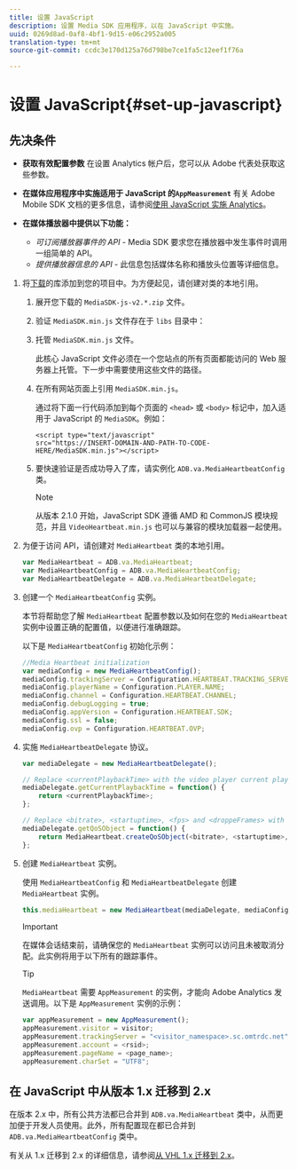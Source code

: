 ```yaml
---
title: 设置 JavaScript
description: 设置 Media SDK 应用程序，以在 JavaScript 中实施。
uuid: 0269d8ad-0af8-4bf1-9d15-e06c2952a005
translation-type: tm+mt
source-git-commit: ccdc3e170d125a76d798be7ce1fa5c12eef1f76a

---
```



# 设置 JavaScript{#set-up-javascript}

## 先决条件

* **获取有效配置参数**
在设置 Analytics 帐户后，您可以从 Adobe 代表处获取这些参数。
* **在媒体应用程序中实施适用于 JavaScript 的`AppMeasurement`**
有关 Adobe Mobile SDK 文档的更多信息，请参阅[使用 JavaScript 实施 Analytics](https://docs.adobe.com/content/help/zh-Hans/analytics/implementation/js/overview.html)。

* **在媒体播放器中提供以下功能：**

   * *可订阅播放器事件的 API -* Media SDK 要求您在播放器中发生事件时调用一组简单的 API。
   * *提供播放器信息的 API* - 此信息包括媒体名称和播放头位置等详细信息。

1. 将[下载](/help/sdk-implement/download-sdks.md#download-2x-sdks)的库添加到您的项目中。为方便起见，请创建对类的本地引用。

   1. 展开您下载的 `MediaSDK-js-v2.*.zip` 文件。
   1. 验证 `MediaSDK.min.js` 文件存在于 `libs` 目录中：

   1. 托管 `MediaSDK.min.js` 文件。

      此核心 JavaScript 文件必须在一个您站点的所有页面都能访问的 Web 服务器上托管。下一步中需要使用这些文件的路径。

   1. 在所有网站页面上引用 `MediaSDK.min.js`。

      通过将下面一行代码添加到每个页面的 `<head>` 或 `<body>` 标记中，加入适用于 JavaScript 的 `MediaSDK`。例如：

      ```
      <script type="text/javascript" 
      src="https://INSERT-DOMAIN-AND-PATH-TO-CODE-HERE/MediaSDK.min.js"></script>
      ```

   1. 要快速验证是否成功导入了库，请实例化 `ADB.va.MediaHeartbeatConfig` 类。

      >[!NOTE]
      >
      >从版本 2.1.0 开始，JavaScript SDK 遵循 AMD 和 CommonJS 模块规范，并且 `VideoHeartbeat.min.js` 也可以与兼容的模块加载器一起使用。

1. 为便于访问 API，请创建对 `MediaHeartbeat` 类的本地引用。

   ```js
   var MediaHeartbeat = ADB.va.MediaHeartbeat; 
   var MediaHeartbeatConfig = ADB.va.MediaHeartbeatConfig; 
   var MediaHeartbeatDelegate = ADB.va.MediaHeartbeatDelegate; 
   ```

1. 创建一个 `MediaHeartbeatConfig` 实例。

   本节将帮助您了解 `MediaHeartbeat` 配置参数以及如何在您的 `MediaHeartbeat` 实例中设置正确的配置值，以便进行准确跟踪。

   以下是 `MediaHeartbeatConfig` 初始化示例：

   ```js
   //Media Heartbeat initialization 
   var mediaConfig = new MediaHeartbeatConfig(); 
   mediaConfig.trackingServer = Configuration.HEARTBEAT.TRACKING_SERVER; 
   mediaConfig.playerName = Configuration.PLAYER.NAME; 
   mediaConfig.channel = Configuration.HEARTBEAT.CHANNEL; 
   mediaConfig.debugLogging = true; 
   mediaConfig.appVersion = Configuration.HEARTBEAT.SDK; 
   mediaConfig.ssl = false; 
   mediaConfig.ovp = Configuration.HEARTBEAT.OVP; 
   ```

1. 实施 `MediaHeartbeatDelegate` 协议。

   ```js
   var mediaDelegate = new MediaHeartbeatDelegate(); 
   
   // Replace <currentPlaybackTime> with the video player current playback time 
   mediaDelegate.getCurrentPlaybackTime = function() { 
       return <currentPlaybackTime>; 
   }; 
   
   // Replace <bitrate>, <startuptime>, <fps> and <droppeFrames> with the current playback QoS values.  
   mediaDelegate.getQoSObject = function() { 
       return MediaHeartbeat.createQoSObject(<bitrate>, <startuptime>, <fps>, <droppedFrames>); 
   };
   ```

1. 创建 `MediaHeartbeat` 实例。

   使用 `MediaHeartbeatConfig` 和 `MediaHeartbeatDelegate` 创建 `MediaHeartbeat` 实例。

   ```js
   this.mediaHeartbeat = new MediaHeartbeat(mediaDelegate, mediaConfig, appMeasurement);
   ```

   >[!IMPORTANT]
   >
   >在媒体会话结束前，请确保您的 `MediaHeartbeat` 实例可以访问且未被取消分配。此实例将用于以下所有的跟踪事件。

   >[!TIP]
   >
   >`MediaHeartbeat` 需要 `AppMeasurement` 的实例，才能向 Adobe Analytics 发送调用。以下是 `AppMeasurement` 实例的示例：

   ```js
   var appMeasurement = new AppMeasurement(); 
   appMeasurement.visitor = visitor; 
   appMeasurement.trackingServer = "<visitor_namespace>.sc.omtrdc.net"; 
   appMeasurement.account = <rsid>; 
   appMeasurement.pageName = <page_name>; 
   appMeasurement.charSet = "UTF­8";
   ```

## 在 JavaScript 中从版本 1.x 迁移到 2.x

在版本 2.x 中，所有公共方法都已合并到 `ADB.va.MediaHeartbeat` 类中，从而更加便于开发人员使用。此外，所有配置现在都已合并到 `ADB.va.MediaHeartbeatConfig` 类中。

有关从 1.x 迁移到 2.x 的详细信息，请参阅[从 VHL 1.x 迁移到 2.x](/help/sdk-implement/va-1x-to-2x/mig-1x-2x-overview.md)。
